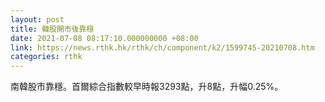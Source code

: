 ```yaml
---
layout: post
title: 韓股開市後靠穩
date: 2021-07-08 08:17:10.000000000 +08:00
link: https://news.rthk.hk/rthk/ch/component/k2/1599745-20210708.htm
categories: rthk
---
```


南韓股市靠穩。首爾綜合指數較早時報3293點，升8點，升幅0.25%。
